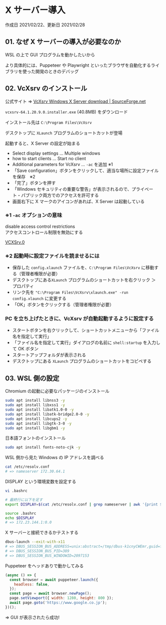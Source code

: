 # X サーバー導入

作成日 2021/02/22、更新日 2021/02/28

## 01. なぜ X サーバーの導入が必要なのか

WSL の上で GUI プログラムを動かしたいから

より具体的には、Puppeteer や Playwright といったブラウザを自動化するライブラリを使った開発のときのデバッグ

## 02. VcXsrv のインストール

公式サイト => [VcXsrv Windows X Server download \| SourceForge\.net](https://sourceforge.net/projects/vcxsrv/)

`vcxsrv-64.1.20.9.0.installer.exe` (40.8MB) をダウンロード

インストール先は `C:\Program Files\VcXsrv`

デスクトップに `XLaunch` プログラムのショートカットが登場

起動すると、X Server の設定が始まる

- Select display settings ... Multiple windows
- how to start clients ... Start no client
- Additional parameters for VcXsrv ... `-ac` を追加 ※1
- 「Save configuration」ボタンをクリックして、適当な場所に設定ファイルを保存　※2
- 「完了」ボタンを押す
- 「Windows セキュリティの重要な警告」が表示されるので、プライベート・パブリック両方でのアクセスを許可する
- 画面右下に X マークのアイコンがあれば、X Server は起動している

### ※1 `-ac` オプションの意味

disable access control restrictions\
アクセスコントロール制限を無効にする

[VCXSrv\.0](https://gist.github.com/stowler/9921780)

### ※2 起動時に設定ファイルを読ませるには

- 保存した `config.xlaunch` ファイルを、`C:\Program Files\VcXsrv` に移動する（管理者権限が必要）
- デスクトップにある`XLaunch` プログラムのショートカットを右クリック ＞ プロパティ
- リンク先を `"C:\Program Files\VcXsrv\xlaunch.exe" -run config.xlaunch` に変更する
- 「OK」ボタンをクリックする（管理者権限が必要）

### PC を立ち上げたときに、VcXsrv が自動起動するように設定する

- スタートボタンを右クリックして、ショートカットメニューから「ファイル名を指定して実行」
- 「ファイル名を指定して実行」ダイアログの名前に `shell:startup` を入力して OK ボタン
- スタートアップフォルダが表示される
- デスクトップにある `XLaunch` プログラムのショートカットをコピペする

## 03. WSL 側の設定

Chromium の起動に必要なパッケージのインストール

```bash
sudo apt install libnss3 -y
sudo apt install libxss1 -y
sudo apt install libatk1.0-0 -y
sudo apt install libatk-bridge2.0-0 -y
sudo apt install libcups2 -y
sudo apt install libgtk-3-0 -y
sudo apt install libgbm1 -y
```

日本語フォントのインストール

```bash
sudo apt install fonts-noto-cjk -y
```

WSL 側から見た Windows の IP アドレスを調べる

```bash
cat /etc/resolv.conf
# => nameserver 172.30.64.1
```

DISPLAY という環境変数を設定する

```bash
vi .bashrc

# 最終行に以下を足す
export DISPLAY=$(cat /etc/resolv.conf | grep nameserver | awk '{print $2}'):0.0

source .bashrc
echo $DISPLAY
# => 172.23.144.1:0.0
```

X サーバーと接続できるかテストする

```bash
dbus-launch --exit-with-x11
# => DBUS_SESSION_BUS_ADDRESS=unix:abstract=/tmp/dbus-k1cnyCWEmr,guid=fef79a89645d66bb9253f6356033aac6
# => DBUS_SESSION_BUS_PID=389
# => DBUS_SESSION_BUS_WINDOWID=2097153
```

Puppeteer をヘッドありで動かしてみる

```javascript
(async () => {
  const browser = await puppeteer.launch({
    headless: false,
  });
  const page = await browser.newPage();
  page.setViewport({ width: 1280, height: 800 });
  await page.goto('https://www.google.co.jp');
})();
```

=> GUI が表示されたら成功!
